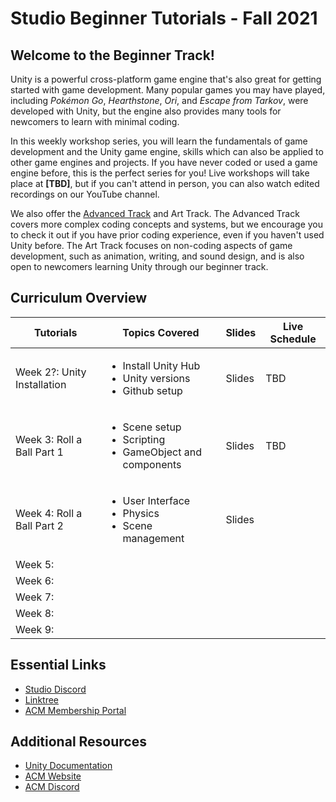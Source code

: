 # Studio Beginner Tutorials - Fall 2021
## Welcome to the Beginner Track!
Unity is a powerful cross-platform game engine that's also great for getting started with game development. Many popular games you may have played, including *Pokémon Go*, *Hearthstone*, *Ori*, and *Escape from Tarkov*, were developed with Unity, but the engine also provides many tools for newcomers to learn with minimal coding.

In this weekly workshop series, you will learn the fundamentals of game development and the Unity game engine, skills which can also be applied to other game engines and projects. If you have never coded or used a game engine before, this is the perfect series for you! Live workshops will take place at **[TBD]**, but if you can't attend in person, you can also watch edited recordings on our YouTube channel.

We also offer the [Advanced Track](https://github.com/uclaacm/studio-advanced-tutorials-f21) and Art Track. The Advanced Track covers more complex coding concepts and systems, but we encourage you to check it out if you have prior coding experience, even if you haven't used Unity before. The Art Track focuses on non-coding aspects of game development, such as animation, writing, and sound design, and is also open to newcomers learning Unity through our beginner track.

## Curriculum Overview
| Tutorials                   | Topics Covered                                                                  | Slides | Live Schedule   |
|-----------------------------|---------------------------------------------------------------------------------|--------|-----------------|
| Week 2?: Unity Installation | <ul><li>Install Unity Hub</li><li>Unity versions</li><li>Github setup</li></ul> | Slides | TBD             |
| Week 3: Roll a Ball Part 1  | <ul><li>Scene setup</li><li>Scripting</li><li>GameObject and components</li>    | Slides | TBD             |
| Week 4: Roll a Ball Part 2  | <ul><li>User Interface</li><li>Physics</li><li>Scene management</li>            | Slides |                 |
| Week 5:                     |             |        |               |
| Week 6:                     |             |        |               |
| Week 7:                     |             |        |               |
| Week 8:                     |             |        |               |
| Week 9:                     |             |        |               |

## Essential Links
- [Studio Discord](https://discord.com/invite/bBk2Mcw)
- [Linktree](https://linktr.ee/acmstudio)
- [ACM Membership Portal](https://members.uclaacm.com/)
## Additional Resources
- [Unity Documentation](https://docs.unity3d.com/Manual/index.html)
- [ACM Website](https://www.uclaacm.com/)
- [ACM Discord](https://discord.com/invite/eWmzKsY)
